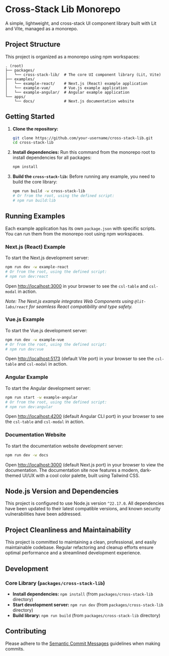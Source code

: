 # Cross-Stack Lib Monorepo

A simple, lightweight, and cross-stack UI component library built with Lit and Vite, managed as a monorepo.

## Project Structure

This project is organized as a monorepo using npm workspaces:

```
. (root)
├── packages/
│   └── cross-stack-lib/  # The core UI component library (Lit, Vite)
├── examples/
│   └── example-react/    # Next.js (React) example application
│   └── example-vue/      # Vue.js example application
│   └── example-angular/  # Angular example application
└── apps/
    └── docs/             # Next.js documentation website
```

## Getting Started

1.  **Clone the repository:**
    ```bash
    git clone https://github.com/your-username/cross-stack-lib.git
    cd cross-stack-lib
    ```

2.  **Install dependencies:**
    Run this command from the monorepo root to install dependencies for all packages:
    ```bash
    npm install
    ```

3.  **Build the `cross-stack-lib`:**
    Before running any example, you need to build the core library:
    ```bash
    npm run build -w cross-stack-lib
    # Or from the root, using the defined script:
    # npm run build:lib
    ```

## Running Examples

Each example application has its own `package.json` with specific scripts. You can run them from the monorepo root using npm workspaces.

### Next.js (React) Example

To start the Next.js development server:

```bash
npm run dev -w example-react
# Or from the root, using the defined script:
# npm run dev:react
```

Open [http://localhost:3000](http://localhost:3000) in your browser to see the `csl-table` and `csl-modal` in action.

*Note: The Next.js example integrates Web Components using `@lit-labs/react` for seamless React compatibility and type safety.*

### Vue.js Example

To start the Vue.js development server:

```bash
npm run dev -w example-vue
# Or from the root, using the defined script:
# npm run dev:vue
```

Open [http://localhost:5173](http://localhost:5173) (default Vite port) in your browser to see the `csl-table` and `csl-modal` in action.

### Angular Example

To start the Angular development server:

```bash
npm run start -w example-angular
# Or from the root, using the defined script:
# npm run dev:angular
```

Open [http://localhost:4200](http://localhost:4200) (default Angular CLI port) in your browser to see the `csl-table` and `csl-modal` in action.

### Documentation Website

To start the documentation website development server:

```bash
npm run dev -w docs
```

Open [http://localhost:3000](http://localhost:3000) (default Next.js port) in your browser to view the documentation. The documentation site now features a modern, dark-themed UI/UX with a cool color palette, built using Tailwind CSS.

## Node.js Version and Dependencies

This project is configured to use Node.js version `^22.17.0`. All dependencies have been updated to their latest compatible versions, and known security vulnerabilities have been addressed.

## Project Cleanliness and Maintainability

This project is committed to maintaining a clean, professional, and easily maintainable codebase. Regular refactoring and cleanup efforts ensure optimal performance and a streamlined development experience.

## Development

### Core Library (`packages/cross-stack-lib`)

-   **Install dependencies:** `npm install` (from `packages/cross-stack-lib` directory)
-   **Start development server:** `npm run dev` (from `packages/cross-stack-lib` directory)
-   **Build library:** `npm run build` (from `packages/cross-stack-lib` directory)

## Contributing

Please adhere to the [Semantic Commit Messages](#4-aturan-commit-semantic-commits) guidelines when making commits.


